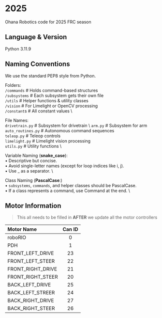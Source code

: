# 2025
Ohana Robotics code for 2025 FRC season

## Language & Version
Python 3.11.9

## Naming Conventions
We use the standard PEP8 style from Python.

Folders: \
```/commands``` # Holds command-based structures \
```/subsystems``` # Each subsystem gets their own file \
```/utils``` # Helper functions & utility classes \
```/vision``` # For Limelight or OpenCV processing \
```/constant```s # All constant values \


File Names: \
```drivetrain.py``` # Subsystem for drivetrain \ 
```arm.py``` # Subsystem for arm  \
```auto_routines.py``` # Autonomous command sequences  \
```teleop.py``` # Teleop controls \
```limelight.py``` # Limelight vision processing \
```utils.py``` # Utility functions \

Variable Naming (**snake_case**): \
 • Descriptive but concise. \
 • Avoid single-letter names (except for loop indices like i, j). \
 • Use _ as a separator. \

Class Naming (**PascalCase**:) \
 • ```subsystems```, ```commands```, and helper classes should be PascalCase. \
 • If a class represents a command, use Command at the end. \


## Motor Information
> This all needs to be filled in **AFTER** we update all the motor controllers

| Motor Name        | Can ID    |
| :---              |   :---:   |
| roboRIO           | 0         |
| PDH               | 1         |
| FRONT_LEFT_DRIVE  | 23        |
| FRONT_LEFT_STEER  | 22        |
| FRONT_RIGHT_DRIVE | 21        |
| FRONT_RIGHT_STEER | 20        |
| BACK_LEFT_DRIVE   | 25        |
| BACK_LEFT_STREER  | 24        |
| BACK_RIGHT_DRIVE  | 27        |
| BACK_RIGHT_STEER  | 26        |

